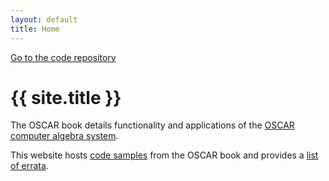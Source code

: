 ```yaml
---
layout: default
title: Home
---
```


<div class="github-ribbon">
  <a target="_blank" href="https://github.com/oscar-system/Oscar.jl/">Go to the code repository</a>
</div>


# {{ site.title }}

The OSCAR book details functionality and applications of the [OSCAR computer algebra system](https://www.oscar-system.org/).

This website hosts [code samples](https://book.oscar-system.org/examples/) from the OSCAR book and provides a [list of errata](https://book.oscar-system.org/errata/).